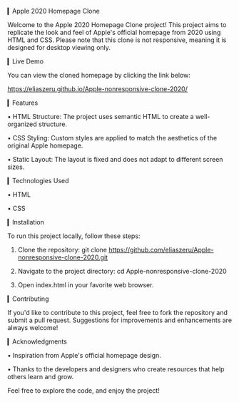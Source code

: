 ▎Apple 2020 Homepage Clone

Welcome to the Apple 2020 Homepage Clone project! This project aims to replicate the look and feel of Apple's official homepage from 2020 using HTML and CSS. Please note that this clone is not responsive, meaning it is designed for desktop viewing only.

▎Live Demo

You can view the cloned homepage by clicking the link below:

https://eliaszeru.github.io/Apple-nonresponsive-clone-2020/

▎Features

• HTML Structure: The project uses semantic HTML to create a well-organized structure.

• CSS Styling: Custom styles are applied to match the aesthetics of the original Apple homepage.

• Static Layout: The layout is fixed and does not adapt to different screen sizes.

▎Technologies Used

• HTML

• CSS

▎Installation

To run this project locally, follow these steps:

1. Clone the repository:
      git clone https://github.com/eliaszeru/Apple-nonresponsive-clone-2020.git
   

2. Navigate to the project directory:
      cd Apple-nonresponsive-clone-2020
   

3. Open index.html in your favorite web browser.

▎Contributing

If you'd like to contribute to this project, feel free to fork the repository and submit a pull request. Suggestions for improvements and enhancements are always welcome!



▎Acknowledgments

• Inspiration from Apple's official homepage design.

• Thanks to the developers and designers who create resources that help others learn and grow.

Feel free to explore the code, and enjoy the project!
